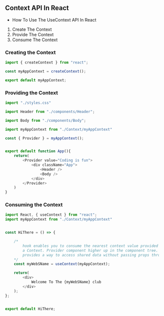 ## Context API In React

- How To Use The UseContext API In React

1. Create The Context
2. Provide The Context
3. Consume The Context


### Creating the Context

```js
import { createContext } from "react";

const myAppContext = createContext();

export default myAppContext;

```


### Providing the Context

```js
import "./styles.css"

import Header from "./components/Header";

import Body from "./components/Body";

import myAppContext from "./Context/myAppContext"

const { Provider } = myAppContext();


export default function App(){
    return(
        <Provider value="Coding is fun">
            <div className="App">
                <Header />
                <Body />
            </div>
        </Provider>
    )
}

```



### Consuming the Context

```js
import React, { useContext } from "react";
import myAppContext from "./Context/myAppContext"


const HiThere = () => {

    /*
        hook enables you to consume the nearest context value provided by 
        a Context. Provider component higher up in the component tree. It 
        provides a way to access shared data without passing props through intermediate components.
    */
    const myWebSName = useContext(myAppContext);

    return(
        <div>
            Welcome To The {myWebSName} club
        </div>
    );
};


export default HiThere;

```
